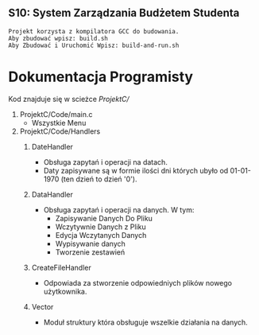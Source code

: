 
## S10: System Zarządzania Budżetem Studenta
	Projekt korzysta z kompilatora GCC do budowania.
	Aby zbudować wpisz: build.sh
	Aby Zbudować i Uruchomić Wpisz: build-and-run.sh

# Dokumentacja Programisty


Kod znajduje się w scieżce *ProjektC/* 

1. ProjektC/Code/main.c
	* Wszystkie Menu
2. ProjektC/Code/Handlers
	1. DateHandler
		* Obsługa zapytań i operacji na datach.
		* Daty zapisywane są w formie ilości dni których ubyło od 01-01-1970 (ten dzień to dzień '0').
	2. DataHandler
		* Obsługa zapytań i operacji na danych. W tym:
			* Zapisywanie Danych Do Pliku
			* Wczytywnie Danych z Pliku
			* Edycja Wczytanych Danych
			* Wypisywanie danych 
			* Tworzenie zestawień	
		
	3. CreateFileHandler
		* Odpowiada za stworzenie odpowiedniych plików nowego użytkownika.
	4. Vector
		* Moduł struktury która obsługuje wszelkie działania na danych.
	


